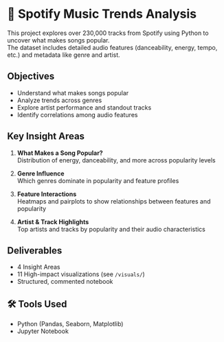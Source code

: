 # 🎵 Spotify Music Trends Analysis

This project explores over 230,000 tracks from Spotify using Python to uncover what makes songs popular.  
The dataset includes detailed audio features (danceability, energy, tempo, etc.) and metadata like genre and artist.



##  Objectives

- Understand what makes songs popular
- Analyze trends across genres
- Explore artist performance and standout tracks
- Identify correlations among audio features



##  Key Insight Areas

1. **What Makes a Song Popular?**  
   Distribution of energy, danceability, and more across popularity levels

2. **Genre Influence**  
   Which genres dominate in popularity and feature profiles

3. **Feature Interactions**  
   Heatmaps and pairplots to show relationships between features and popularity

4. **Artist & Track Highlights**  
   Top artists and tracks by popularity and their audio characteristics



##  Deliverables

-  4 Insight Areas
-  11 High-impact visualizations (see `/visuals/`)
-  Structured, commented notebook



## 🛠 Tools Used

- Python (Pandas, Seaborn, Matplotlib)
- Jupyter Notebook
